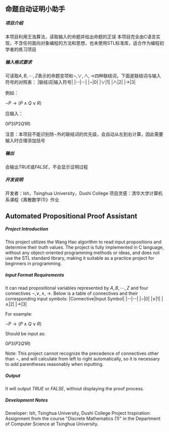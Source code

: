 ## 命题自动证明小助手
##### 项目介绍
本项目利用王浩算法，读取输入的命题并给出命题的正误
本项目完全由C语言实现，不含任何面向对象编程的方法和思想，也未使用STL标准库，适合作为编程初学者的练习项目
##### 输入格式要求
可读取$A,B,\cdots,Z$表示的命题变项和$\neg,\vee,\wedge,\to$四种联结词，下面是联结词与输入符号的对照表：
|联结词|输入符号|
|--|--|
|$\neg$|0|
|$\vee$|1|
|$\wedge$|2|
|$\to$|3|

例如：

$\neg P\to(P\wedge Q\vee R)$

应输入：

$0P3(P2Q1R)$

注意：本项目不能识别除$\neg$外的联结词的优先级，会自动从左到右计算，因此需要输入时合理添加括号
##### 输出
会输出$TRUE$或$FALSE$，不会显示证明过程
##### 开发说明
开发者：$lsh$，Tsinghua University，Dushi College
项目灵感：清华大学计算机系课程《离散数学(1)》作业
## Automated Propositional Proof Assistant
##### Project Introduction
This project utilizes the Wang Hao algorithm to read input propositions and determine their truth values.
The project is fully implemented in C language, without any object-oriented programming methods or ideas, and does not use the STL standard library, making it suitable as a practice project for beginners in programming.
##### Input Format Requirements
It can read propositional variables represented by $A, B, \cdots, Z$ and four connectives $\neg, \vee, \wedge, \to$. Below is a table of connectives and their corresponding input symbols:
|Connective|Input Symbol|
|--|--|
|$\neg$|0|
|$\vee$|1|
|$\wedge$|2|
|$\to$|3|

For example:

$\neg P \to (P \wedge Q \vee R)$

Should be input as:

$0P3(P2Q1R)$

Note: This project cannot recognize the precedence of connectives other than $\neg$, and will calculate from left to right automatically, so it is necessary to add parentheses reasonably when inputting.
##### Output
It will output $TRUE$ or $FALSE$, without displaying the proof process.
##### Development Notes
Developer: $lsh$, Tsinghua University, Dushi College
Project Inspiration: Assignment from the course "Discrete Mathematics (1)" in the Department of Computer Science at Tsinghua University.

